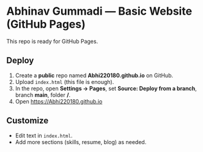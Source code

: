 # Abhinav Gummadi — Basic Website (GitHub Pages)

This repo is ready for GitHub Pages.

## Deploy
1. Create a **public** repo named **Abhi220180.github.io** on GitHub.
2. Upload `index.html` (this file is enough).
3. In the repo, open **Settings → Pages**, set **Source: Deploy from a branch**, branch **main**, folder **/**.
4. Open https://Abhi220180.github.io

## Customize
- Edit text in `index.html`.
- Add more sections (skills, resume, blog) as needed.
